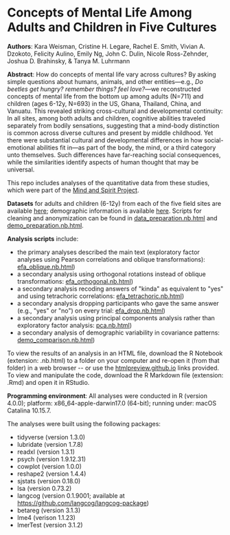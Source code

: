 # Concepts of Mental Life Among Adults and Children in Five Cultures

**Authors**: Kara Weisman, Cristine H. Legare, Rachel E. Smith, Vivian A. Dzokoto, Felicity Aulino, Emily Ng, John C. Dulin, Nicole Ross-Zehnder, Joshua D. Brahinsky, & Tanya M. Luhrmann

**Abstract**: How do concepts of mental life vary across cultures? By asking simple questions about humans, animals, and other entities—e.g., *Do beetles get hungry? remember things? feel love?*—we reconstructed concepts of mental life from the bottom up among adults (N=711) and children (ages 6-12y, N=693) in the US, Ghana, Thailand, China, and Vanuatu. This revealed striking cross-cultural and developmental continuity: In all sites, among both adults and children, cognitive abilities traveled separately from bodily sensations, suggesting that a mind-body distinction is common across diverse cultures and present by middle childhood. Yet there were substantial cultural and developmental differences in how social-emotional abilities fit in—as part of the body, the mind, or a third category unto themselves. Such differences have far-reaching social consequences, while the similarities identify aspects of human thought that may be universal.


This repo includes analyses of the quantitative data from these studies, which were part of the [Mind and Spirit Project](https://themindandspiritproject.stanford.edu/#Home).

**Datasets** for adults and children (6-12y) from each of the five field sites are available [here](https://github.com/kgweisman/mental-life-culture-development/tree/master/data); demographic information is available [here](https://github.com/kgweisman/mental-life-culture-development/tree/master/demographics). Scripts for cleaning and anonymization can be found in [data_preparation.nb.html](http://htmlpreview.github.io/?https://github.com/kgweisman/mental-life-culture-development/blob/master/analyses/data_preparation.nb.html) and [demo_preparation.nb.html](http://htmlpreview.github.io/?https://github.com/kgweisman/mental-life-culture-development/blob/master/analyses/demo_preparation.nb.html).

**Analysis scripts** include:
- the primary analyses described the main text (exploratory factor analyses using Pearson correlations and oblique transformations): [efa_oblique.nb.html](http://htmlpreview.github.io/?https://github.com/kgweisman/mental-life-culture-development/blob/master/analyses/efa_oblique.nb.html))
- a secondary analysis using orthogonal rotations instead of oblique transformations: [efa_orthogonal.nb.html](http://htmlpreview.github.io/?https://github.com/kgweisman/mental-life-culture-development/blob/master/analyses/efa_orthogonal.nb.html))
- a secondary analysis recoding answers of "kinda" as equivalent to "yes" and using tetrachoric correlations: [efa_tetrachoric.nb.html](http://htmlpreview.github.io/?https://github.com/kgweisman/mental-life-culture-development/blob/master/analyses/efa_tetrachoric.nb.html))
- a secondary analysis dropping participants who gave the same answer (e.g., "yes" or "no") on every trial: [efa_drop.nb.html](http://htmlpreview.github.io/?https://github.com/kgweisman/mental-life-culture-development/blob/master/analyses/efa_drop.nb.html))
- a secondary analysis using principal components analysis rather than exploratory factor analysis: [pca.nb.html](http://htmlpreview.github.io/?https://github.com/kgweisman/mental-life-culture-development/blob/master/analyses/pca.nb.html))
- a secondary analysis of demographic variability in covariance patterns: [demo_comparison.nb.html](http://htmlpreview.github.io/?https://github.com/kgweisman/mental-life-culture-development/blob/master/analyses/demo_comparison.nb.html))

To view the results of an analysis in an HTML file, download the R Notebook (extension: .nb.html) to a folder on your computer and re-open it (from that folder) in a web browser -- or use the [htmlpreview.github.io](http://htmlpreview.github.io/) links provided. To view and manipulate the code, download the R Markdown file (extension: .Rmd) and open it in RStudio.

**Programming environment**: All analyses were conducted in R (version 4.0.0); platform: x86_64-apple-darwin17.0 (64-bit); running under: macOS Catalina 10.15.7.

The analyses were built using the following packages:
- tidyverse (version 1.3.0) 
- lubridate (version 1.7.8)
- readxl (version 1.3.1)
- psych (version 1.9.12.31)
- cowplot (version 1.0.0)
- reshape2 (version 1.4.4)
- sjstats (version 0.18.0)
- lsa (version 0.73.2)
- langcog (version 0.1.9001; available at https://github.com/langcog/langcog-package)
- betareg (version 3.1.3)
- lme4 (verison 1.1.23)
- lmerTest (version 3.1.2)
